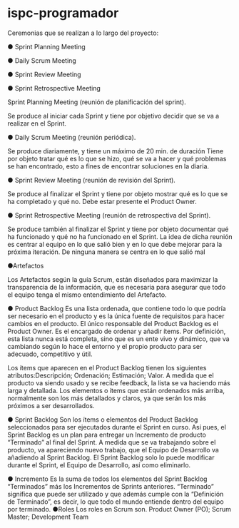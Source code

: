 # ispc-programador
Ceremonias que se realizan a lo largo del proyecto:

● Sprint Planning Meeting

● Daily Scrum Meeting

● Sprint Review Meeting

● Sprint Retrospective Meeting

Sprint Planning Meeting (reunión de planificación del sprint).

Se produce al iniciar cada Sprint y tiene por objetivo decidir que se va a realizar en el Sprint.

● Daily Scrum Meeting (reunión periódica).

Se produce diariamente, y tiene un máximo de 20 min. de duración Tiene por objeto tratar qué es lo que se hizo, qué se va a hacer y qué problemas se han encontrado, esto a fines de encontrar soluciones en la diaria.

● Sprint Review Meeting (reunión de revisión del Sprint).

Se produce al finalizar el Sprint y tiene por objeto mostrar qué es lo que se ha completado y qué no. Debe estar presente el Product Owner.

● Sprint Retrospective Meeting (reunión de retrospectiva del Sprint).

Se produce también al finalizar el Sprint y tiene por objeto documentar qué ha funcionado y qué no ha funcionado en el Sprint. La idea de dicha reunión es centrar al equipo en lo que salió bien y en lo que debe mejorar para la próxima iteración. De ninguna manera se centra en lo que salió mal

●Artefactos

Los Artefactos según la guía Scrum, están diseñados para maximizar la transparencia de la información, que es necesaria para asegurar que todo el equipo tenga el mismo entendimiento del Artefacto.

● Product Backlog
Es una lista ordenada, que contiene todo lo que podría ser necesario en el producto y es la única fuente de requisitos para hacer cambios en el producto. El único responsable del Product Backlog es el Product Owner. Es el encargado de ordenar y añadir ítems. Por definición, esta lista nunca está completa, sino que es un ente vivo y dinámico, que va cambiando según lo hace el entorno y el propio producto para ser adecuado, competitivo y útil.

Los ítems que aparecen en el Product Backlog tienen los siguientes atributos:Descripción; Ordenación; Estimación; Valor. A medida que el producto va siendo usado y se recibe feedback, la lista se va haciendo más larga y detallada. Los elementos o ítems que están ordenados más arriba, normalmente son los más detallados y claros, ya que serán los más próximos a ser desarrollados.

● Sprint Backlog
Son los ítems o elementos del Product Backlog seleccionados para ser ejecutados durante el Sprint en curso. Así pues, el Sprint Backlog es un plan para entregar un Incremento de producto “Terminado” al final del Sprint. A medida que se va trabajando sobre el producto, va apareciendo nuevo trabajo, que el Equipo de Desarrollo va añadiendo al Sprint Backlog. El Sprint Backlog solo lo puede modificar durante el Sprint, el Equipo de Desarrollo, así como eliminarlo.

● Incremento
Es la suma de todos los elementos del Sprint Backlog “Terminados” más los Incrementos de Sprints anteriores. “Terminado” significa que puede ser utilizado y que además cumple con la “Definición de Terminado”, es decir, lo que todo el mundo entiende dentro del equipo por terminado.
●Roles
Los roles en Scrum son. Product Owner (PO); Scrum Master; Development Team

